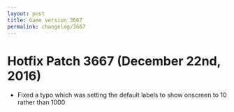 ```yaml
---
layout: post
title: Game version 3667
permalink: changelog/3667
---
```


# Hotfix Patch 3667 (December 22nd, 2016)

- Fixed a typo which was setting the default labels to show onscreen to 10 rather than 1000
